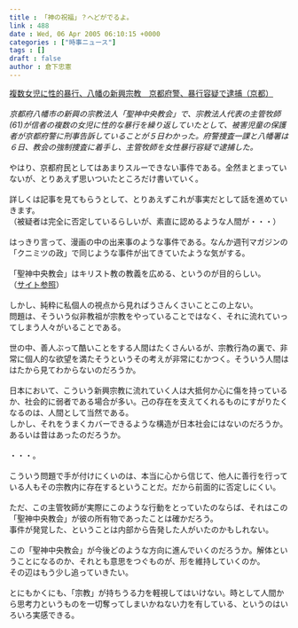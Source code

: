 ```yaml
---
title : 「神の祝福」？へどがでるよ。
link : 488
date : Wed, 06 Apr 2005 06:10:15 +0000
categories : ["時事ニュース"]
tags : []
draft : false
author : 倉下忠憲
---
```


<A HREF="http://www.kyoto-np.co.jp/article.php?mid=P2005040600008&genre=C1&area=K00" TARGET="_blank">複数女児に性的暴行、八幡の新興宗教　京都府警、暴行容疑で逮捕（京都）</A><BR><BR><I>京都府八幡市の新興の宗教法人「聖神中央教会」で、宗教法人代表の主管牧師(61)が信者の複数の女児に性的な暴行を繰り返していたとして、被害児童の保護者が京都府警に刑事告訴していることが５日わかった。府警捜査一課と八幡署は６日、教会の強制捜査に着手し、主管牧師を女性暴行容疑で逮捕した。 </I><BR><BR>やはり、京都府民としてはあまりスルーできない事件である。全然まとまっていないが、とりあえず思いついたところだけ書いていく。<BR><BR>詳しくは記事を見てもらうとして、とりあえずこれが事実だとして話を進めていきます。<BR>（被疑者は完全に否定しているらしいが、素直に認めるような人間が・・・）<BR><BR>はっきり言って、漫画の中の出来事のような事件である。なんか週刊マガジンの「クニミツの政」で同じような事件が出てきていたような気がする。<BR><BR>「聖神中央教会」はキリスト教の教義を広める、というのが目的らしい。<BR>（<A HREF="http://www.holy-god.com/toppage.htm" TARGET="_blank">サイト参照</A>）<BR><BR>しかし、純粋に私個人の視点から見ればうさんくさいことこの上ない。<BR>問題は、そういう似非教祖が宗教をやっていることではなく、それに流れていってしまう人々がいることである。<BR><BR>世の中、善人ぶって酷いことをする人間はたくさんいるが、宗教行為の裏で、非常に個人的な欲望を満たそうというその考えが非常にむかつく。そういう人間ははたから見てわからないのだろうか。<BR><BR>日本において、こういう新興宗教に流れていく人は大抵何か心に傷を持っているか、社会的に弱者である場合が多い。己の存在を支えてくれるものにすがりたくなるのは、人間として当然である。<BR>しかし、それをうまくカバーできるような構造が日本社会にはないのだろうか。あるいは昔はあったのだろうか。<BR><BR>・・・。<BR><BR>こういう問題で手が付けにくいのは、本当に心から信じて、他人に善行を行っている人もその宗教内に存在するということだ。だから前面的に否定しにくい。<BR><BR>ただ、この主管牧師が実際にこのような行動をとっていたのならば、それはこの「聖神中央教会」が彼の所有物であったことは確かだろう。<BR>事件が発覚した、ということは内部から告発した人がいたのかもしれない。<BR><BR>この「聖神中央教会」が今後どのような方向に進んでいくのだろうか。解体ということになるのか、それとも意思をつぐものが、形を維持していくのか。<BR>その辺はもう少し追っていきたい。<BR><BR>とにもかくにも、「宗教」が持ちうる力を軽視してはいけない。時として人間から思考力というものを一切奪ってしまいかねない力を有している、というのはいろいろ実感できる。<BR><br><br>
